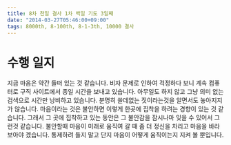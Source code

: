 ```yaml
---
title: 8차 천일 결사 1차 백일 기도 3일째
date: "2014-03-27T05:46:00+09:00"
tags: 8000th, 8-100th, 8-1-3th, 10000 결사
---
```


# 수행 일지
지금 마음은 약간 들떠 있는 것 같습니다. 비자 문제로 인하여 걱정하다 보니 계속 컴퓨터로 구직 사이트에서 종일 시간을 보내고 있습니다. 아무일도 하지 않고 그냥 의미 없는 검색으로 시간만 낭비하고 있습니다. 분명히 쓸데없는 짓이라는것을 알면서도 놓아지지가 않습니다. 마음이라는 것은 불안하면 이렇게 한곳에 집착을 하려는 경향이 있는 것 같습니다. 그래서 그 곳에 집착하고 있는 동안은 그 불안감을 잠시나마 잊을 수 있어서 그런것 같습니다. 불안할때 마음이 미래로 움직여 갈 때 좀 더 정신을 차리고 마음을 바라 보아야 겠습니다. 통제하려 들지 말고 단지 마음이 어떻게 움직이는지 지켜 볼 뿐입니다.
